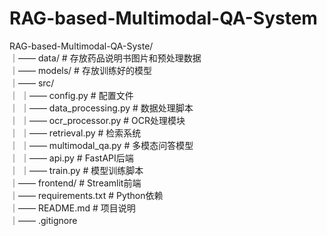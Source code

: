 # RAG-based-Multimodal-QA-System

RAG-based-Multimodal-QA-Syste/  
｜—— data/                    # 存放药品说明书图片和预处理数据  
｜—— models/                  # 存放训练好的模型  
｜—— src/  
｜   ｜—— config.py            # 配置文件  
｜   ｜—— data_processing.py   # 数据处理脚本  
｜   ｜—— ocr_processor.py     # OCR处理模块  
｜   ｜—— retrieval.py         # 检索系统  
｜   ｜—— multimodal_qa.py     # 多模态问答模型  
｜   ｜—— api.py               # FastAPI后端  
｜   ｜—— train.py             # 模型训练脚本  
｜—— frontend/                # Streamlit前端  
｜—— requirements.txt         # Python依赖  
｜—— README.md                # 项目说明  
｜—— .gitignore  
